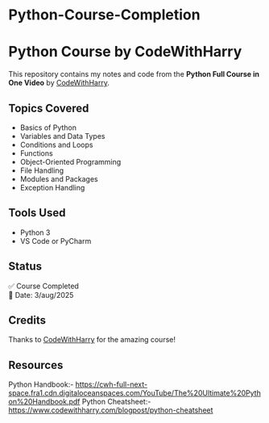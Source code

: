 # Python-Course-Completion
# Python Course by CodeWithHarry

This repository contains my notes and code from the **Python Full Course in One Video** by [CodeWithHarry](https://www.youtube.com/watch?v=UrsmFxEIp5k).

## Topics Covered

- Basics of Python
- Variables and Data Types
- Conditions and Loops
- Functions
- Object-Oriented Programming
- File Handling
- Modules and Packages
- Exception Handling

## Tools Used

- Python 3
- VS Code or PyCharm

## Status

✅ Course Completed  
📅 Date: 3/aug/2025

## Credits

Thanks to [CodeWithHarry](https://www.youtube.com/@CodeWithHarry) for the amazing course!

## Resources
Python Handbook:- https://cwh-full-next-space.fra1.cdn.digitaloceanspaces.com/YouTube/The%20Ultimate%20Python%20Handbook.pdf
Python Cheatsheet:- https://www.codewithharry.com/blogpost/python-cheatsheet
